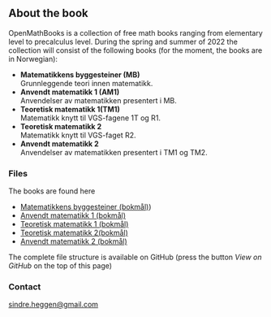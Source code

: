 ## About the book

OpenMathBooks is a collection of free math books ranging from elementary level to precalculus level. During the spring and summer of 2022 the collection will consist of the following books (for the moment, the books are in Norwegian):
- **Matematikkens byggesteiner (MB)**<br/>
  Grunnleggende teori innen matematikk.
- **Anvendt matematikk 1 (AM1)** <br/>
  Anvendelser av matematikken presentert i MB.
- **Teoretisk matematikk 1(TM1)** <br/>
  Matematikk knytt til VGS-fagene 1T og R1.
- **Teoretisk matematikk 2** <br/>
  Matematikk knytt til VGS-faget R2.
- **Anvendt matematikk 2** <br/>
  Anvendelser av matematikken presentert i TM1 og TM2.
  
### Files

The books are found here
- [Matematikkens byggesteiner (bokmål)](https://drive.google.com/file/d/1WiS51PH0V7FKyO-XZSedae_IfhTOfCaH/view?usp=sharing)) 
- [Anvendt matematikk 1 (bokmål)]([[https://github.com/sindrsh/FirstPrinciplesOfMath/blob/master/MB_bm.pdf](https://drive.google.com/file/d/1WiS51PH0V7FKyO-XZSedae_IfhTOfCaH/view?usp=sharing)](https://drive.google.com/file/d/1dwh-TgFX1BxHFfOOOk6WVjYAX56Q9LOZ/view?usp=sharing)) 
- [Teoretisk matematikk 1 (bokmål)]([https://github.com/sindrsh/FirstPrinciplesOfMath/blob/master/MB_bm.pdf](https://drive.google.com/file/d/1WiS51PH0V7FKyO-XZSedae_IfhTOfCaH/view?usp=sharing))
- [Teoretisk matematikk 2(bokmål)]([https://github.com/sindrsh/FirstPrinciplesOfMath/blob/master/MB_bm.pdf](https://drive.google.com/file/d/1WiS51PH0V7FKyO-XZSedae_IfhTOfCaH/view?usp=sharing))  
- [Anvendt matematikk 2 (bokmål)]([https://github.com/sindrsh/FirstPrinciplesOfMath/blob/master/MB_bm.pdf](https://drive.google.com/file/d/1WiS51PH0V7FKyO-XZSedae_IfhTOfCaH/view?usp=sharing)) 


The complete file structure is available on GitHub (press the button _View on GitHub_ on the top of this page)


### Contact
sindre.heggen@gmail.com
